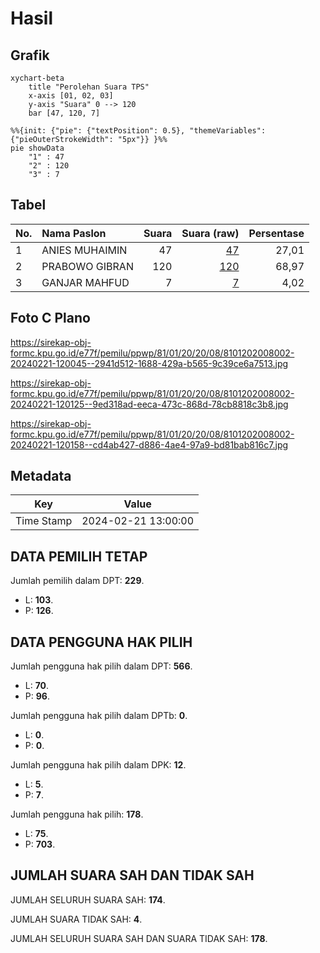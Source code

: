 # Hasil

## Grafik

```mermaid
xychart-beta
    title "Perolehan Suara TPS"
    x-axis [01, 02, 03]
    y-axis "Suara" 0 --> 120
    bar [47, 120, 7]
```

```mermaid
%%{init: {"pie": {"textPosition": 0.5}, "themeVariables": {"pieOuterStrokeWidth": "5px"}} }%%
pie showData
    "1" : 47
    "2" : 120
    "3" : 7
```

## Tabel

| No. | Nama Paslon    | Suara | Suara (raw) | Persentase |
|:--- |:-------------- | -----:| -----------:| ----------:|
| 1   | ANIES MUHAIMIN | 47    | [47][p-1]   | 27,01      |
| 2   | PRABOWO GIBRAN | 120   | [120][p-2]  | 68,97      |
| 3   | GANJAR MAHFUD  | 7     | [7][p-3]    | 4,02       |


[p-1]: https://github.com/gigit-pemilu/pemilu-2024-81-maluku/blob/main/pilpres/hitung-suara/sub/81-maluku/sub/01-maluku-tengah/sub/20-seram-utara-barat/sub/2008-gale-gale/sub/002-tps/sub/paslon-1.txt
[p-2]: https://github.com/gigit-pemilu/pemilu-2024-81-maluku/blob/main/pilpres/hitung-suara/sub/81-maluku/sub/01-maluku-tengah/sub/20-seram-utara-barat/sub/2008-gale-gale/sub/002-tps/sub/paslon-2.txt
[p-3]: https://github.com/gigit-pemilu/pemilu-2024-81-maluku/blob/main/pilpres/hitung-suara/sub/81-maluku/sub/01-maluku-tengah/sub/20-seram-utara-barat/sub/2008-gale-gale/sub/002-tps/sub/paslon-3.txt

## Foto C Plano

https://sirekap-obj-formc.kpu.go.id/e77f/pemilu/ppwp/81/01/20/20/08/8101202008002-20240221-120045--2941d512-1688-429a-b565-9c39ce6a7513.jpg

https://sirekap-obj-formc.kpu.go.id/e77f/pemilu/ppwp/81/01/20/20/08/8101202008002-20240221-120125--9ed318ad-eeca-473c-868d-78cb8818c3b8.jpg

https://sirekap-obj-formc.kpu.go.id/e77f/pemilu/ppwp/81/01/20/20/08/8101202008002-20240221-120158--cd4ab427-d886-4ae4-97a9-bd81bab816c7.jpg


## Metadata

| Key        | Value               |
| ---------- | ------------------- |
| Time Stamp | 2024-02-21 13:00:00 |


## DATA PEMILIH TETAP

Jumlah pemilih dalam DPT: **229**.
 * L: **103**.
 * P: **126**.

## DATA PENGGUNA HAK PILIH

Jumlah pengguna hak pilih dalam DPT: **566**.
 * L: **70**.
 * P: **96**.

Jumlah pengguna hak pilih dalam DPTb: **0**.
 * L: **0**.
 * P: **0**.

Jumlah pengguna hak pilih dalam DPK: **12**.
 * L: **5**.
 * P: **7**.

Jumlah pengguna hak pilih: **178**.
 * L: **75**.
 * P: **703**.

## JUMLAH SUARA SAH DAN TIDAK SAH

JUMLAH SELURUH SUARA SAH: **174**.

JUMLAH SUARA TIDAK SAH: **4**.

JUMLAH SELURUH SUARA SAH DAN SUARA TIDAK SAH: **178**.


